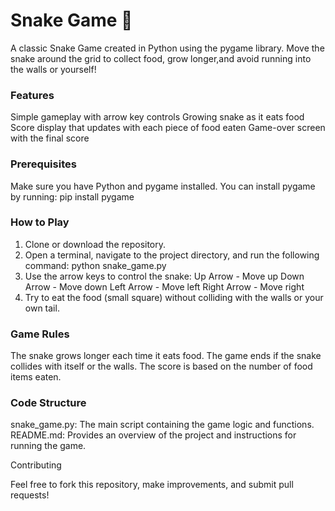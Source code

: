 
# Snake Game 🐍

A classic Snake Game created in Python using the pygame library. Move the snake around the grid to collect food, 
grow longer,and avoid running into the walls or yourself!

### Features

Simple gameplay with arrow key controls
Growing snake as it eats food
Score display that updates with each piece of food eaten
Game-over screen with the final score


### Prerequisites

Make sure you have Python and pygame installed. You can install pygame by running:
pip install pygame

### How to Play

1. Clone or download the repository.
2. Open a terminal, navigate to the project directory, and run the following command:
python snake_game.py
3. Use the arrow keys to control the snake:
   Up Arrow - Move up
   Down Arrow - Move down
   Left Arrow - Move left
   Right Arrow - Move right
4. Try to eat the food (small square) without colliding with the walls or your own tail.

### Game Rules

The snake grows longer each time it eats food.
The game ends if the snake collides with itself or the walls.
The score is based on the number of food items eaten.

### Code Structure

snake_game.py: The main script containing the game logic and functions.
README.md: Provides an overview of the project and instructions for running the game.

Contributing

Feel free to fork this repository, make improvements, and submit pull requests!



